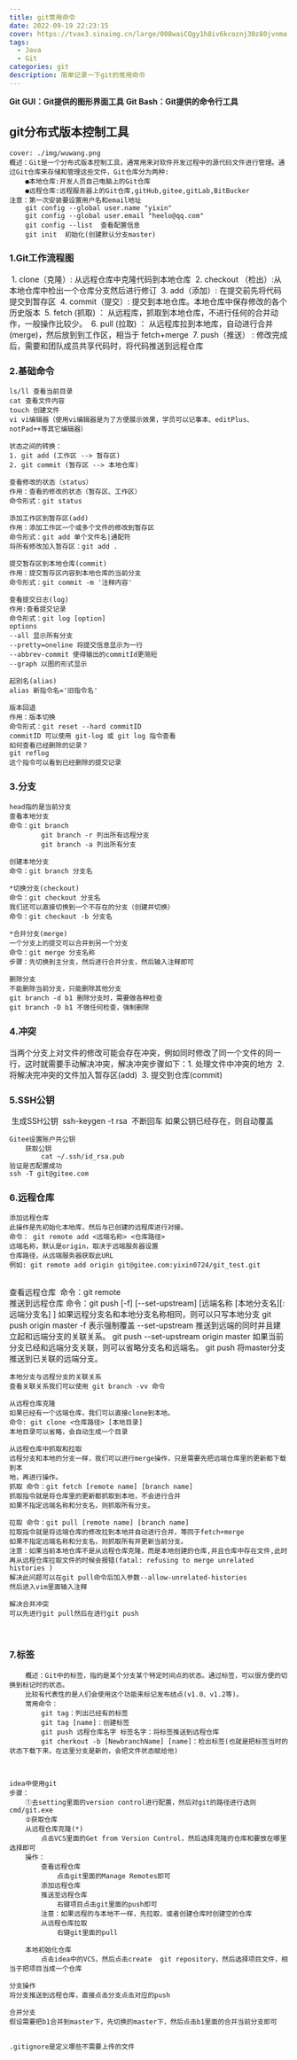 ```yaml
---
title: git常用命令
date: 2022-09-19 22:23:15
cover: https://tvax3.sinaimg.cn/large/008waiCQgy1h8iv6kcoznj30z80jvnma.jpg
tags: 
  - Java
  - Git
categories: git
description: 简单记录一下git的常用命令
---
```






**Git GUI：Git提供的图形界面工具**
**Git Bash：Git提供的命令行工具**

## git分布式版本控制工具

```
cover: ./img/wuwang.png
概述：Git是一个分布式版本控制工具，通常用来对软件开发过程中的源代码文件进行管理。通过Git仓库来存储和管理这些文件，Git仓库分为两种:
	●本地仓库:开发人员自己电脑上的Git仓库
	●远程仓库:远程服务器上的Git仓库,gitHub,gitee,gitLab,BitBucker
注意：第一次安装要设置用户名和email地址
	git config --global user.name "yixin"
	git config --global user.email "heelo@qq.com"
	git config --list  查看配置信息
	git init  初始化(创建默认分支master)
```



### 1.Git工作流程图

​	1. clone（克隆）: 从远程仓库中克隆代码到本地仓库
​	2. checkout （检出）:从本地仓库中检出一个仓库分支然后进行修订
​	3. add（添加）: 在提交前先将代码提交到暂存区
​	4. commit（提交）: 提交到本地仓库。本地仓库中保存修改的各个历史版本
​	5. fetch (抓取) ： 从远程库，抓取到本地仓库，不进行任何的合并动作，一般操作比较少。
​	6. pull (拉取) ： 从远程库拉到本地库，自动进行合并(merge)，然后放到到工作区，相当于
​	fetch+merge
​	7. push（推送） : 修改完成后，需要和团队成员共享代码时，将代码推送到远程仓库

### 2.基础命令



	ls/ll 查看当前目录
	cat 查看文件内容
	touch 创建文件
	vi vi编辑器（使用vi编辑器是为了方便展示效果，学员可以记事本、editPlus、notPad++等其它编辑器）
	
	状态之间的转换：
	1. git add (工作区 --> 暂存区)
	2. git commit (暂存区 --> 本地仓库)
	
	查看修改的状态（status）
	作用：查看的修改的状态（暂存区、工作区）
	命令形式：git status
	
	添加工作区到暂存区(add)
	作用：添加工作区一个或多个文件的修改到暂存区
	命令形式：git add 单个文件名|通配符
	将所有修改加入暂存区：git add .
	
	提交暂存区到本地仓库(commit)
	作用：提交暂存区内容到本地仓库的当前分支
	命令形式：git commit -m '注释内容'
	
	查看提交日志(log)
	作用:查看提交记录
	命令形式：git log [option]
	options
	--all 显示所有分支
	--pretty=oneline 将提交信息显示为一行
	--abbrev-commit 使得输出的commitId更简短
	--graph 以图的形式显示
	
	起别名(alias)
	alias 新指令名='旧指令名'
	
	版本回退
	作用：版本切换
	命令形式：git reset --hard commitID
	commitID 可以使用 git-log 或 git log 指令查看
	如何查看已经删除的记录？
	git reflog
	这个指令可以看到已经删除的提交记录
### 3.分支

	head指的是当前分支
	查看本地分支
	命令：git branch
			git branch -r 列出所有远程分支
			git branch -a 列出所有分支
	
	创建本地分支
	命令：git branch 分支名
	
	*切换分支(checkout)
	命令：git checkout 分支名
	我们还可以直接切换到一个不存在的分支（创建并切换）
	命令：git checkout -b 分支名
	
	*合并分支(merge)
	一个分支上的提交可以合并到另一个分支
	命令：git merge 分支名称
	步骤：先切换到主分支，然后进行合并分支，然后输入注释即可
	
	删除分支
	不能删除当前分支，只能删除其他分支
	git branch -d b1 删除分支时，需要做各种检查
	git branch -D b1 不做任何检查，强制删除

### 4.冲突

​	当两个分支上对文件的修改可能会存在冲突，例如同时修改了同一个文件的同一行，这时就需要手动解决冲突，解决冲突步骤如下：
​	1. 处理文件中冲突的地方
​	2. 将解决完冲突的文件加入暂存区(add)
​	3. 提交到仓库(commit)

### 5.SSH公钥

​	生成SSH公钥
​		ssh-keygen -t rsa
​		不断回车
​	如果公钥已经存在，则自动覆盖

	Gitee设置账户共公钥
		获取公钥
			cat ~/.ssh/id_rsa.pub
	验证是否配置成功
	ssh -T git@gitee.com

### 6.远程仓库



	添加远程仓库
	此操作是先初始化本地库，然后与已创建的远程库进行对接。
	命令： git remote add <远端名称> <仓库路径>
	远端名称，默认是origin，取决于远端服务器设置
	仓库路径，从远端服务器获取此URL
	例如: git remote add origin git@gitee.com:yixin0724/git_test.git


​	
​	查看远程仓库
​	命令：git remote
​	
	推送到远程仓库
	命令：git push [-f] [--set-upstream] [远端名称 [本地分支名][:远端分支名] ]
	如果远程分支名和本地分支名称相同，则可以只写本地分支
	git push origin master
	-f 表示强制覆盖
	--set-upstream 推送到远端的同时并且建立起和远端分支的关联关系。
	git push --set-upstream origin master
	如果当前分支已经和远端分支关联，则可以省略分支名和远端名。
	git push 将master分支推送到已关联的远端分支。
	
	本地分支与远程分支的关联关系
	查看关联关系我们可以使用 git branch -vv 命令
	
	从远程仓库克隆
	如果已经有一个远端仓库，我们可以直接clone到本地。
	命令: git clone <仓库路径> [本地目录]
	本地目录可以省略，会自动生成一个目录
	
	从远程仓库中抓取和拉取
	远程分支和本地的分支一样，我们可以进行merge操作，只是需要先把远端仓库里的更新都下载到本
	地，再进行操作。
	抓取 命令：git fetch [remote name] [branch name]
	抓取指令就是将仓库里的更新都抓取到本地，不会进行合并
	如果不指定远端名称和分支名，则抓取所有分支。
	
	拉取 命令：git pull [remote name] [branch name]
	拉取指令就是将远端仓库的修改拉到本地并自动进行合并，等同于fetch+merge
	如果不指定远端名称和分支名，则抓取所有并更新当前分支。
	注意：如果当前本地仓库不是从远程仓库克隆，而是本地创建的仓库,井且仓库中存在文件,此时再从远程仓库拉取文件的时候会报错(fatal: refusing to merge unrelated histories )
	解决此问题可以在git pull命令后加入参数--allow-unrelated-histories
	然后进入vim里面输入注释
	
	解决合并冲突
	可以先进行git pull然后在进行git push


​	


### 7.标签

```
	概述：Git中的标签，指的是某个分支某个特定时间点的状态。通过标签，可以很方便的切换到标记时的状态。
	比较有代表性的是人们会使用这个功能来标记发布结点(v1.0、v1.2等)。
	常用命令：
		git tag：列出已经有的标签
		git tag [name]：创建标签
		git push 远程仓库名字 标签名字：将标签推送到远程仓库
		git cherkout -b [NewbranchName] [name]：检出标签(也就是把标签当时的状态下载下来，在这里分支是新的，会把文件状态赋给他)
		
		
		
idea中使用git
步骤：
	①去setting里面的version control进行配置，然后对git的路径进行选则cmd/git.exe
	②获取仓库
	从远程仓库克隆(*)
		点击VCS里面的Get from Version Control，然后选择克隆的仓库和要放在哪里选择即可
	操作：
		查看远程仓库
			点击git里面的Manage Remotes即可
		添加远程仓库
		推送至远程仓库
			右键项目点击git里面的push即可
		注意：如果远程的与本地不一样，先拉取，或者创建仓库时创建空的仓库
		从远程仓库拉取
			右键git里面的pull

	本地初始化仓库
		点击idea中的VCS，然后点击create  git repository，然后选择项目文件，相当于把项目当成一个仓库

分支操作				
将分支推送到远程仓库，直接点击分支点击对应的push

合并分支
假设需要把b1合并到master下，先切换的master下，然后点击b1里面的合并当前分支即可


.gitignore是定义哪些不需要上传的文件
```

